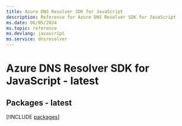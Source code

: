 ```yaml
---
title: Azure DNS Resolver SDK for JavaScript
description: Reference for Azure DNS Resolver SDK for JavaScript
ms.date: 06/05/2024
ms.topic: reference
ms.devlang: javascript
ms.service: dnsresolver
---
```

# Azure DNS Resolver SDK for JavaScript - latest
## Packages - latest
[!INCLUDE [packages](dns-resolver-index.md)]